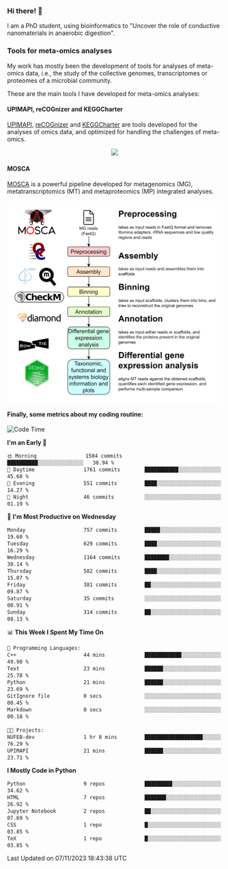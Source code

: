### Hi there! 👋

I am a PhD student, using bioinformatics to "Uncover the role of conductive nanomaterials in anaerobic digestion".

### Tools for meta-omics analyses

My work has mostly been the development of tools for analyses of meta-omics data, i.e., the study of the collective genomes, transcriptomes or proteomes of a microbial community.

These are the main tools I have developed for meta-omics analyses:

#### UPIMAPI, reCOGnizer and KEGGCharter

[UPIMAPI](https://github.com/iquasere/UPIMAPI), [reCOGnizer](https://github.com/iquasere/reCOGnizer) and [KEGGCharter](https://github.com/iquasere/KEGGCharter) are tools developed for the analyses of omics data, and optimized for handling the challenges of meta-omics.

<p align="center">
    <img src="assets/annotation_paper.png">
</p>

#### MOSCA

[MOSCA](https://github.com/iquasere/MOSCA) is a powerful pipeline developed for metagenomics (MG), metatranscriptomics (MT) and metaproteomics (MP) integrated analyses.

<p align="center">
    <img src="assets/mosca_workflow.png" align="center" width="700">
</p>


#### Finally, some metrics about my coding routine:

<!--START_SECTION:waka-->
![Code Time](http://img.shields.io/badge/Code%20Time-695%20hrs%208%20mins-blue)

**I'm an Early 🐤** 

```text
🌞 Morning                1504 commits        ██████████░░░░░░░░░░░░░░░   38.94 % 
🌆 Daytime                1761 commits        ███████████░░░░░░░░░░░░░░   45.60 % 
🌃 Evening                551 commits         ████░░░░░░░░░░░░░░░░░░░░░   14.27 % 
🌙 Night                  46 commits          ░░░░░░░░░░░░░░░░░░░░░░░░░   01.19 % 
```
📅 **I'm Most Productive on Wednesday** 

```text
Monday                   757 commits         █████░░░░░░░░░░░░░░░░░░░░   19.60 % 
Tuesday                  629 commits         ████░░░░░░░░░░░░░░░░░░░░░   16.29 % 
Wednesday                1164 commits        ████████░░░░░░░░░░░░░░░░░   30.14 % 
Thursday                 582 commits         ████░░░░░░░░░░░░░░░░░░░░░   15.07 % 
Friday                   381 commits         ██░░░░░░░░░░░░░░░░░░░░░░░   09.87 % 
Saturday                 35 commits          ░░░░░░░░░░░░░░░░░░░░░░░░░   00.91 % 
Sunday                   314 commits         ██░░░░░░░░░░░░░░░░░░░░░░░   08.13 % 
```


📊 **This Week I Spent My Time On** 

```text
💬 Programming Languages: 
C++                      44 mins             ████████████░░░░░░░░░░░░░   49.90 % 
Text                     23 mins             ██████░░░░░░░░░░░░░░░░░░░   25.78 % 
Python                   21 mins             ██████░░░░░░░░░░░░░░░░░░░   23.69 % 
GitIgnore file           0 secs              ░░░░░░░░░░░░░░░░░░░░░░░░░   00.45 % 
Markdown                 0 secs              ░░░░░░░░░░░░░░░░░░░░░░░░░   00.18 % 

🐱‍💻 Projects: 
NUFEB-dev                1 hr 8 mins         ███████████████████░░░░░░   76.29 % 
UPIMAPI                  21 mins             ██████░░░░░░░░░░░░░░░░░░░   23.71 % 
```

**I Mostly Code in Python** 

```text
Python                   9 repos             █████████░░░░░░░░░░░░░░░░   34.62 % 
HTML                     7 repos             ███████░░░░░░░░░░░░░░░░░░   26.92 % 
Jupyter Notebook         2 repos             ██░░░░░░░░░░░░░░░░░░░░░░░   07.69 % 
CSS                      1 repo              █░░░░░░░░░░░░░░░░░░░░░░░░   03.85 % 
TeX                      1 repo              █░░░░░░░░░░░░░░░░░░░░░░░░   03.85 % 
```




 Last Updated on 07/11/2023 18:43:38 UTC
<!--END_SECTION:waka-->
